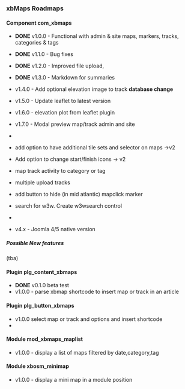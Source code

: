 ### xbMaps Roadmaps

#### Component com_xbmaps

- **DONE** v1.0.0 - Functional with admin & site maps, markers, tracks, categories & tags
- **DONE** v1.1.0 - Bug fixes
- **DONE** v1.2.0 - Improved file upload, 
- **DONE** v1.3.0 - Markdown for summaries
- v1.4.0 -  Add optional elevation image to track  **database change**
- v1.5.0 -  Update leaflet to latest version
- v1.6.0 - elevation plot from leaflet plugin



- v1.7.0 -  Modal preview map/track admin and site 

- 

- add option to have additional tile sets and selector on maps ->v2

- Add option to change start/finish icons  -> v2

- map track activity to category or tag

- multiple upload tracks

- add button to hide (in mid atlantic) mapclick marker

- search for w3w.  Create  w3wsearch control

- 

  

  

- v4.x - Joomla 4/5 native version




##### Possible New features

(tba)



#### Plugin plg_content_xbmaps

- **DONE** v0.1.0 beta test
- v1.0.0 - parse xbmap shortcode to insert map or track in an article



#### Plugin plg_button_xbmaps

- v1.0.0 select map or track and options and insert shortcode
- 

#### Module mod_xbmaps_maplist

- v1.0.0 - display a list of maps filtered by date,category,tag



#### Module xbosm_minimap

- v1.0.0 - display a mini map in a module position